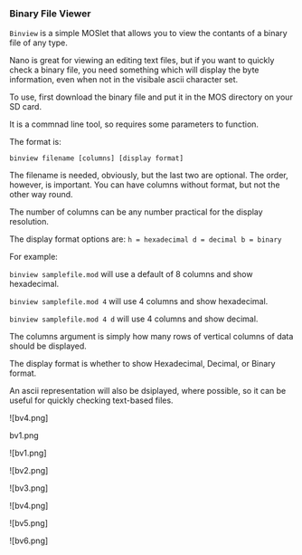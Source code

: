 ### Binary File Viewer

`Binview` is a simple MOSlet that allows you to view the contants of a binary file of any type.

Nano is great for viewing an editing text files, but if you want to quickly check a binary file, you need something which will display the byte information, even when not in the visibale ascii character set.

To use, first download the binary file and put it in the MOS directory on your SD card.

It is a commnad line tool, so requires some parameters to function.

The format is:

`binview filename [columns] [display format]`

The filename is needed, obviously, but the last two are optional. The order, however, is important. You can have columns without format, but not the other way round. 

The number of columns can be any number practical for the display resolution.

The display format options are:
`h = hexadecimal
d = decimal
b = binary`

For example:

`binview samplefile.mod` will use a default of 8 columns and show hexadecimal.

`binview samplefile.mod 4` will use 4 columns and show hexadecimal.

`binview samplefile.mod 4 d` will use 4 columns and show decimal.


The columns argument is simply how many rows of vertical columns of data should be displayed.

The display format is whether to show Hexadecimal, Decimal, or Binary format.

An ascii representation will also be dsiplayed, where possible, so it can be useful for quickly checking text-based files.


![bv4.png]

bv1.png

![bv1.png]

![bv2.png]

![bv3.png]

![bv4.png]

![bv5.png]

![bv6.png]

